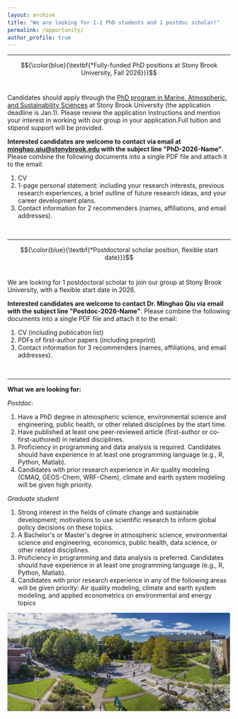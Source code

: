 ```yaml
---
layout: archive
title: "We are looking for 1-2 PhD students and 1 postdoc scholar!"
permalink: /opportunity/
author_profile: true
---
```



<!--- \* denotes equally contributing authors -->

----------------------------------------------------------
$${\color{blue}{\textbf{*Fully-funded PhD positions at Stony Brook University, Fall 2026}}}$$
&nbsp;&nbsp;

Candidates should apply through the [PhD program in Marine, Atmospheric, and Sustainability Sciences](https://www.stonybrook.edu/commcms/somas/education/graduate/apply) at Stony Brook University (the application deadline is Jan.1). Please review the application instructions and mention your interest in working with our group in your application.Full tuition and stipend support will be provided. 

**Interested candidates are welcome to contact via email at minghao.qiu@stonybrook.edu with the subject line "PhD-2026-Name"**. Please combine the following documents into a single PDF file and attach it to the email: 
1.	CV
2.	1-page personal statement: including your research interests, previous research experiences, a brief outline of future research ideas, and your career development plans.
3.	Contact information for 2 recommenders (names, affiliations, and email addresses).

&nbsp;&nbsp;&nbsp;&nbsp;&nbsp;

----------------------------------------------------------
$${\color{blue}{\textbf{*Postdoctoral scholar position, flexible start date}}}$$
&nbsp;&nbsp;

We are looking for 1 postdoctoral scholar to join our group at Stony Brook University, with a flexible start date in 2026.

**Interested candidates are welcome to contact Dr. Minghao Qiu via email with the subject line "Postdoc-2026-Name"**. Please combine the following documents into a single PDF file and attach it to the email: 
1.	CV (including publication list)
2.   PDFs of first-author papers (including preprint)
3.   Contact information for 3 recommenders (names, affiliations, and email addresses).

&nbsp;&nbsp;&nbsp;&nbsp;&nbsp;

----------------------------------------------------------
**What we are looking for:**

*Postdoc*:
1.	Have a PhD degree in atmospheric science, environmental science and engineering, public health, or other related disciplines by the start time.
2.  Have published at least one peer-reviewed article (first-author or co-first-authored) in related disciplines.
3.	Proficiency in programming and data analysis is required. Candidates should have experience in at least one programming language (e.g., R, Python, Matlab).
4.	Candidates with prior research experience in Air quality modeling (CMAQ, GEOS-Chem, WRF-Chem), climate and earth system modeling will be given high priority. 

*Graduate student*
1.	Strong interest in the fields of climate change and sustainable development; motivations to use scientific research to inform global policy decisions on these topics. 
2.	A Bachelor's or Master's degree in atmospheric science, environmental science and engineering, economics, public health, data science, or other related disciplines.
3.	Proficiency in programming and data analysis is preferred. Candidates should have experience in at least one programming language (e.g., R, Python, Matlab).
4.	Candidates with prior research experience in any of the following areas will be given priority: Air quality modeling, climate and earth system modeling, and applied econometrics on environmental and energy topics




<img src="/images/SBU_campus.png" alt="SBU Campus" align="center" class="inline" width=700 height=223/>



<br/>
